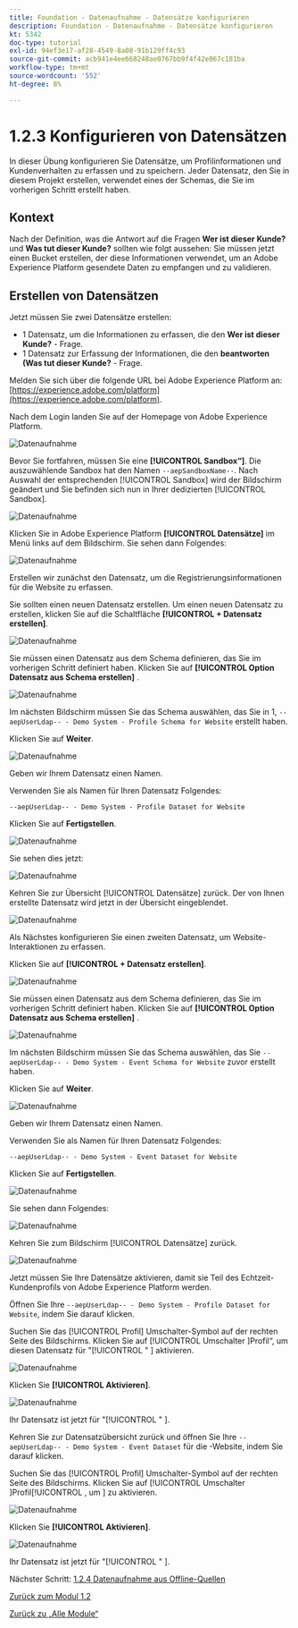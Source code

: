 ```yaml
---
title: Foundation - Datenaufnahme - Datensätze konfigurieren
description: Foundation - Datenaufnahme - Datensätze konfigurieren
kt: 5342
doc-type: tutorial
exl-id: 94ef3e17-af28-4549-8a08-91b129ff4c93
source-git-commit: acb941e4ee668248ae0767bb9f4f42e067c181ba
workflow-type: tm+mt
source-wordcount: '552'
ht-degree: 8%

---
```


# 1.2.3 Konfigurieren von Datensätzen

In dieser Übung konfigurieren Sie Datensätze, um Profilinformationen und Kundenverhalten zu erfassen und zu speichern. Jeder Datensatz, den Sie in diesem Projekt erstellen, verwendet eines der Schemas, die Sie im vorherigen Schritt erstellt haben.

## Kontext

Nach der Definition, was die Antwort auf die Fragen **Wer ist dieser Kunde?** und **Was tut dieser Kunde?** sollten wie folgt aussehen: Sie müssen jetzt einen Bucket erstellen, der diese Informationen verwendet, um an Adobe Experience Platform gesendete Daten zu empfangen und zu validieren.

## Erstellen von Datensätzen

Jetzt müssen Sie zwei Datensätze erstellen:

- 1 Datensatz, um die Informationen zu erfassen, die den **Wer ist dieser Kunde?** - Frage.
- 1 Datensatz zur Erfassung der Informationen, die den **beantworten (Was tut dieser Kunde?** - Frage.

Melden Sie sich über die folgende URL bei Adobe Experience Platform an: [https://experience.adobe.com/platform](https://experience.adobe.com/platform).

Nach dem Login landen Sie auf der Homepage von Adobe Experience Platform.

![Datenaufnahme](./images/home.png)

Bevor Sie fortfahren, müssen Sie eine **[!UICONTROL Sandbox“]**. Die auszuwählende Sandbox hat den Namen ``--aepSandboxName--``. Nach Auswahl der entsprechenden [!UICONTROL Sandbox] wird der Bildschirm geändert und Sie befinden sich nun in Ihrer dedizierten [!UICONTROL Sandbox].

![Datenaufnahme](./images/sb1.png)

Klicken Sie in Adobe Experience Platform **[!UICONTROL Datensätze]** im Menü links auf dem Bildschirm.  Sie sehen dann Folgendes:

![Datenaufnahme](./images/menudatasets.png)

Erstellen wir zunächst den Datensatz, um die Registrierungsinformationen für die Website zu erfassen.

Sie sollten einen neuen Datensatz erstellen. Um einen neuen Datensatz zu erstellen, klicken Sie auf die Schaltfläche **[!UICONTROL + Datensatz erstellen]**.

![Datenaufnahme](./images/createdataset.png)

Sie müssen einen Datensatz aus dem Schema definieren, das Sie im vorherigen Schritt definiert haben. Klicken Sie auf **[!UICONTROL Option Datensatz aus Schema erstellen]** .

![Datenaufnahme](./images/datasetfromschema.png)

Im nächsten Bildschirm müssen Sie das Schema auswählen, das Sie in 1, `--aepUserLdap-- - Demo System - Profile Schema for Website` erstellt haben.

Klicken Sie auf **Weiter**.

![Datenaufnahme](./images/schemaselection.png)

Geben wir Ihrem Datensatz einen Namen.

Verwenden Sie als Namen für Ihren Datensatz Folgendes:

`--aepUserLdap-- - Demo System - Profile Dataset for Website`

Klicken Sie auf **Fertigstellen**.

![Datenaufnahme](./images/datasetname.png)

Sie sehen dies jetzt:

![Datenaufnahme](./images/dsoverview1.png)

Kehren Sie zur Übersicht [!UICONTROL Datensätze] zurück. Der von Ihnen erstellte Datensatz wird jetzt in der Übersicht eingeblendet.

![Datenaufnahme](./images/dsoverview2.png)

Als Nächstes konfigurieren Sie einen zweiten Datensatz, um Website-Interaktionen zu erfassen.

Klicken Sie auf **[!UICONTROL + Datensatz erstellen]**.

![Datenaufnahme](./images/createdataset.png)


Sie müssen einen Datensatz aus dem Schema definieren, das Sie im vorherigen Schritt definiert haben. Klicken Sie auf **[!UICONTROL Option Datensatz aus Schema erstellen]** .

![Datenaufnahme](./images/datasetfromschema.png)

Im nächsten Bildschirm müssen Sie das Schema auswählen, das Sie `--aepUserLdap-- - Demo System - Event Schema for Website` zuvor erstellt haben.

Klicken Sie auf **Weiter**.

![Datenaufnahme](./images/schemaselectionee.png)

Geben wir Ihrem Datensatz einen Namen.

Verwenden Sie als Namen für Ihren Datensatz Folgendes:

`--aepUserLdap-- - Demo System - Event Dataset for Website`

Klicken Sie auf **Fertigstellen**.

![Datenaufnahme](./images/datasetnameee.png)

Sie sehen dann Folgendes:

![Datenaufnahme](./images/finish1ee.png)

Kehren Sie zum Bildschirm [!UICONTROL Datensätze] zurück.

![Datenaufnahme](./images/datasetsoverview.png)

Jetzt müssen Sie Ihre Datensätze aktivieren, damit sie Teil des Echtzeit-Kundenprofils von Adobe Experience Platform werden.

Öffnen Sie Ihre `--aepUserLdap-- - Demo System - Profile Dataset for Website`, indem Sie darauf klicken.

Suchen Sie das [!UICONTROL Profil] Umschalter-Symbol auf der rechten Seite des Bildschirms.
Klicken Sie auf [!UICONTROL  Umschalter ]Profil“, um diesen Datensatz für &quot;[!UICONTROL &quot; ] aktivieren.

![Datenaufnahme](./images/ds1.png)

Klicken Sie **[!UICONTROL Aktivieren]**.

![Datenaufnahme](./images/ds3.png)

Ihr Datensatz ist jetzt für &quot;[!UICONTROL &quot; ].

Kehren Sie zur Datensatzübersicht zurück und öffnen Sie Ihre `--aepUserLdap-- - Demo System - Event Dataset` für die -Website, indem Sie darauf klicken.

Suchen Sie das [!UICONTROL Profil] Umschalter-Symbol auf der rechten Seite des Bildschirms. Klicken Sie auf [!UICONTROL  Umschalter ]Profil[!UICONTROL , um ] zu aktivieren.

![Datenaufnahme](./images/ds4.png)

Klicken Sie **[!UICONTROL Aktivieren]**.

![Datenaufnahme](./images/ds5.png)

Ihr Datensatz ist jetzt für &quot;[!UICONTROL &quot; ].

Nächster Schritt: [1.2.4 Datenaufnahme aus Offline-Quellen](./ex4.md)

[Zurück zum Modul 1.2](./data-ingestion.md)

[Zurück zu „Alle Module“](../../../overview.md)
